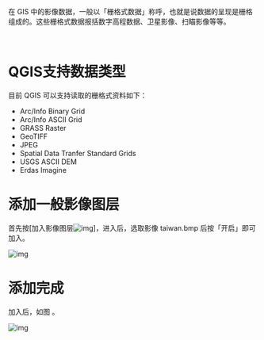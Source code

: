 在 GIS 中的影像数据，一般以「栅格式数据」称呼，也就是说数据的呈现是栅格组成的。这些栅格式数据报括数字高程数据、卫星影像、扫瞄影像等等。

​    

# QGIS支持数据类型

目前 QGIS 可以支持读取的栅格式资料如下：

- Arc/Info Binary Grid
- Arc/Info ASCII Grid
- GRASS Raster
- GeoTIFF
- JPEG
- Spatial Data Tranfer Standard Grids
- USGS ASCII DEM
- Erdas Imagine

# 添加一般影像图层

首先按[加入影像图层![img](https://image.malagis.com/pic/gis/qgis-handbook-2-2/image121.jpg)]，进入后，选取影像 taiwan.bmp 后按「开启」即可加入。

![img](https://image.malagis.com/pic/gis/qgis-handbook-2-2/image122.jpg)

  

# 添加完成

加入后，如图 。

![img](https://image.malagis.com/pic/gis/qgis-handbook-2-2/image123.jpg)